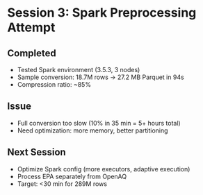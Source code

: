 # Session 3: Spark Preprocessing Attempt

## Completed
- Tested Spark environment (3.5.3, 3 nodes)
- Sample conversion: 18.7M rows → 27.2 MB Parquet in 94s
- Compression ratio: ~85%

## Issue
- Full conversion too slow (10% in 35 min = 5+ hours total)
- Need optimization: more memory, better partitioning

## Next Session
- Optimize Spark config (more executors, adaptive execution)
- Process EPA separately from OpenAQ
- Target: <30 min for 289M rows
